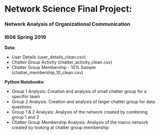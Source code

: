 # Network Science Final Project: 
### Network Analysis of Organizational Communication
### I606 Spring 2019

**Data:**

- User Details (user_details_clean.csv) 
- Chatter Group Activity (chatter_activity_clean.csv)
- Chatter Group Membership - 10% Sample (chatter_membership_10_clean.csv)

**Python Notebooks:**

- Group 1 Analysis:  Creation and analysis of small chatter group for a specifiic team
- Group 2 Analysis:  Creation and analysis of larger chatter group for data questions
- Group 1 & 2 Analysis:  Analysis of the network created by combining group 1 and 2
- Chatter Group Membership Analysis:  Analysis of the macro network created by looking at chatter group membership
